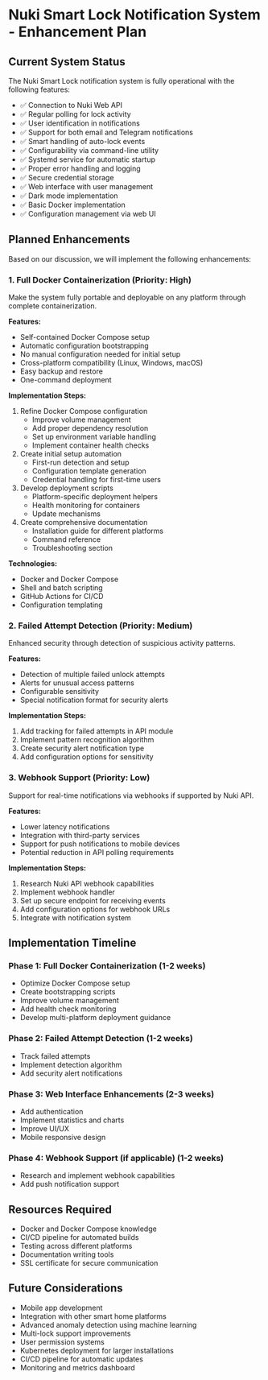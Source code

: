 # Nuki Smart Lock Notification System - Enhancement Plan

## Current System Status

The Nuki Smart Lock notification system is fully operational with the following features:

- ✅ Connection to Nuki Web API
- ✅ Regular polling for lock activity
- ✅ User identification in notifications
- ✅ Support for both email and Telegram notifications
- ✅ Smart handling of auto-lock events
- ✅ Configurability via command-line utility
- ✅ Systemd service for automatic startup
- ✅ Proper error handling and logging
- ✅ Secure credential storage
- ✅ Web interface with user management
- ✅ Dark mode implementation
- ✅ Basic Docker implementation
- ✅ Configuration management via web UI

## Planned Enhancements

Based on our discussion, we will implement the following enhancements:

### 1. Full Docker Containerization (Priority: High)

Make the system fully portable and deployable on any platform through complete containerization.

**Features:**
- Self-contained Docker Compose setup
- Automatic configuration bootstrapping
- No manual configuration needed for initial setup
- Cross-platform compatibility (Linux, Windows, macOS)
- Easy backup and restore
- One-command deployment

**Implementation Steps:**
1. Refine Docker Compose configuration
   - Improve volume management
   - Add proper dependency resolution
   - Set up environment variable handling
   - Implement container health checks
2. Create initial setup automation
   - First-run detection and setup
   - Configuration template generation
   - Credential handling for first-time users
3. Develop deployment scripts
   - Platform-specific deployment helpers
   - Health monitoring for containers
   - Update mechanisms
4. Create comprehensive documentation
   - Installation guide for different platforms
   - Command reference
   - Troubleshooting section

**Technologies:**
- Docker and Docker Compose
- Shell and batch scripting
- GitHub Actions for CI/CD
- Configuration templating

### 2. Failed Attempt Detection (Priority: Medium)

Enhanced security through detection of suspicious activity patterns.

**Features:**
- Detection of multiple failed unlock attempts
- Alerts for unusual access patterns
- Configurable sensitivity
- Special notification format for security alerts

**Implementation Steps:**
1. Add tracking for failed attempts in API module
2. Implement pattern recognition algorithm
3. Create security alert notification type
4. Add configuration options for sensitivity

### 3. Webhook Support (Priority: Low)

Support for real-time notifications via webhooks if supported by Nuki API.

**Features:**
- Lower latency notifications
- Integration with third-party services
- Support for push notifications to mobile devices
- Potential reduction in API polling requirements

**Implementation Steps:**
1. Research Nuki API webhook capabilities
2. Implement webhook handler
3. Set up secure endpoint for receiving events
4. Add configuration options for webhook URLs
5. Integrate with notification system

## Implementation Timeline

### Phase 1: Full Docker Containerization (1-2 weeks)
- Optimize Docker Compose setup
- Create bootstrapping scripts
- Improve volume management
- Add health check monitoring
- Develop multi-platform deployment guidance

### Phase 2: Failed Attempt Detection (1-2 weeks)
- Track failed attempts
- Implement detection algorithm
- Add security alert notifications

### Phase 3: Web Interface Enhancements (2-3 weeks)
- Add authentication
- Implement statistics and charts
- Improve UI/UX
- Mobile responsive design

### Phase 4: Webhook Support (if applicable) (1-2 weeks)
- Research and implement webhook capabilities
- Add push notification support

## Resources Required

- Docker and Docker Compose knowledge
- CI/CD pipeline for automated builds
- Testing across different platforms
- Documentation writing tools
- SSL certificate for secure communication

## Future Considerations

- Mobile app development
- Integration with other smart home platforms
- Advanced anomaly detection using machine learning
- Multi-lock support improvements
- User permission systems
- Kubernetes deployment for larger installations
- CI/CD pipeline for automatic updates
- Monitoring and metrics dashboard

